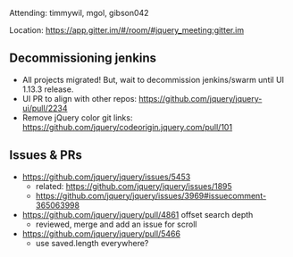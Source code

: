 Attending: timmywil, mgol, gibson042

Location: https://app.gitter.im/#/room/#jquery_meeting:gitter.im

## Decommissioning jenkins
* All projects migrated! But, wait to decommission jenkins/swarm until UI 1.13.3 release.
* UI PR to align with other repos: https://github.com/jquery/jquery-ui/pull/2234 
* Remove jQuery color git links: https://github.com/jquery/codeorigin.jquery.com/pull/101 

## Issues & PRs
* https://github.com/jquery/jquery/issues/5453 
	- related: https://github.com/jquery/jquery/issues/1895
	- https://github.com/jquery/jquery/issues/3969#issuecomment-365063998 
* https://github.com/jquery/jquery/pull/4861 offset search depth
	- reviewed, merge and add an issue for scroll
* https://github.com/jquery/jquery/pull/5466 
	- use saved.length everywhere?
